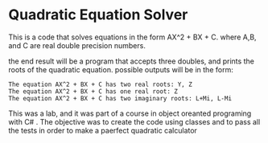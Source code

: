 # Quadratic Equation Solver
  This is a code that solves equations in the form AX^2 + BX + C. where A,B, and C are real double precision numbers.

  the end result will be a program that accepts three doubles, and prints the roots of the quadratic equation.
  possible outputs will be in the form:
  ```
  The equation AX^2 + BX + C has two real roots: Y, Z
  The equation AX^2 + BX + C has one real root: Z
  The equation AX^2 + BX + C has two imaginary roots: L+Mi, L-Mi
  ```
  
  This was a lab, and it was part of a course in object oreanted programing with C# .
  The objective was to create the code using classes and to pass all the tests in order to make a paerfect quadratic calculator
 

